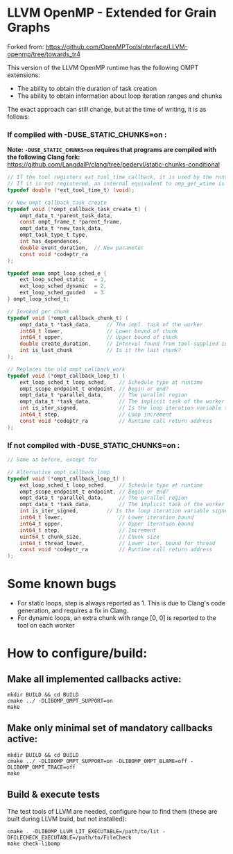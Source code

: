 # LLVM OpenMP - Extended for Grain Graphs

Forked from: https://github.com/OpenMPToolsInterface/LLVM-openmp/tree/towards_tr4

This version of the LLVM OpenMP runtime has the following OMPT extensions:

- The ability to obtain the duration of task creation
- The ability to obtain information about loop iteration ranges and chunks

The exact approach can still change, but at the time of writing, it is as follows:

### If compiled with -DUSE_STATIC_CHUNKS=on :

**Note: `-DUSE_STATIC_CHUNKS=on` requires that programs are compiled with the following Clang fork:** https://github.com/LangdalP/clang/tree/pedervl/static-chunks-conditional
```c
// If the tool registers ext_tool_time callback, it is used by the runtime to calculate durations.
// If it is not registered, an internal equivalent to omp_get_wtime is used instead.
typedef double (*ext_tool_time_t) (void);

// New ompt_callback_task_create
typedef void (*ompt_callback_task_create_t) (
    ompt_data_t *parent_task_data,
    const ompt_frame_t *parent_frame,
    ompt_data_t *new_task_data,
    ompt_task_type_t type,
    int has_dependences,
    double event_duration,  // New parameter
    const void *codeptr_ra
);

typedef enum ompt_loop_sched_e {
    ext_loop_sched_static   = 1,
    ext_loop_sched_dynamic  = 2,
    ext_loop_sched_guided   = 3
} ompt_loop_sched_t;

// Invoked per chunk
typedef void (*ompt_callback_chunk_t) (
    ompt_data_t *task_data,     // The impl. task of the worker
    int64_t lower,              // Lower bound of chunk
    int64_t upper,              // Upper bound of chunk
    double create_duration,     // Interval found from tool-supplied instants
    int is_last_chunk           // Is it the last chunk?
);

// Replaces the old ompt_callback_work
typedef void (*ompt_callback_loop_t) (
    ext_loop_sched_t loop_sched,    // Schedule type at runtime
    ompt_scope_endpoint_t endpoint, // Begin or end?
    ompt_data_t *parallel_data,     // The parallel region
    ompt_data_t *task_data,         // The implicit task of the worker
    int is_iter_signed,             // Is the loop iteration variable signed?
    int64_t step,                   // Loop increment
    const void *codeptr_ra          // Runtime call return address
);
```

### If not compiled with -DUSE_STATIC_CHUNKS=on :
```c
// Same as before, except for

// Alternative ompt_callback_loop
typedef void (*ompt_callback_loop_t) (
    ext_loop_sched_t loop_sched,    // Schedule type at runtime
    ompt_scope_endpoint_t endpoint, // Begin or end?
    ompt_data_t *parallel_data,     // The parallel region
    ompt_data_t *task_data,         // The implicit task of the worker
    int is_iter_signed,         // Is the loop iteration variable signed?
    int64_t lower,                  // Lower iteration bound
    int64_t upper,                  // Upper iteration bound
    int64_t step,                   // Increment
    uint64_t chunk_size,            // Chunk size
    int64_t thread_lower,           // Lower iter. bound for thread
    const void *codeptr_ra          // Runtime call return address
);
```

# Some known bugs

- For static loops, step is always reported as 1. This is due to Clang's code generation, and requires a fix in Clang.
- For dynamic loops, an extra chunk with range [0, 0] is reported to the tool on each worker

# How to configure/build:
## Make all implemented callbacks active:
    mkdir BUILD && cd BUILD
    cmake ../ -DLIBOMP_OMPT_SUPPORT=on
    make

## Make only minimal set of mandatory callbacks active:
    mkdir BUILD && cd BUILD
    cmake ../ -DLIBOMP_OMPT_SUPPORT=on -DLIBOMP_OMPT_BLAME=off -DLIBOMP_OMPT_TRACE=off
    make

## Build & execute tests
The test tools of LLVM are needed, configure how to find them (these are built during LLVM build, but not installed):

    cmake . -DLIBOMP_LLVM_LIT_EXECUTABLE=/path/to/lit -DFILECHECK_EXECUTABLE=/path/to/FileCheck
    make check-libomp
